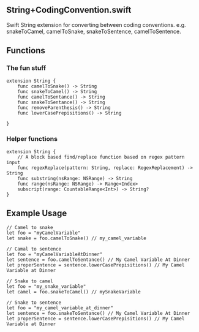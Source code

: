 ## String+CodingConvention.swift

Swift String extension for converting between coding conventions. e.g. snakeToCamel, camelToSnake, snakeToSentence, camelToSentence.

## Functions

### The fun stuff
````
extension String {
    func camelToSnake() -> String 
    func snakeToCamel() -> String 
    func camelToSentance() -> String 
    func snakeToSentance() -> String 
    func removeParenthesis() -> String 
    func lowerCasePrepisitions() -> String     

}
````
### Helper functions
````
extension String {
    // A block based find/replace function based on regex pattern input
    func regexReplace(pattern: String, replace: RegexReplacement) -> String 
    func substring(nsRange: NSRange) -> String     
    func range(nsRange: NSRange) -> Range<Index>     
    subscript(range: CountableRange<Int>) -> String? 
}
````

## Example Usage

````
// Camel to snake
let foo = "myCamelVariable"
let snake = foo.camelToSnake() // my_camel_variable
````
````
// Camal to sentence
let foo = "myCamelVariableAtDinner"
let sentence = foo.camelToSentance() // My Camel Variable At Dinner
let properSentence = sentence.lowerCasePrepisitions() // My Camel Variable at Dinner
````
````
// Snake to camel
let foo = "my_snake_variable"
let camel = foo.snakeToCamel() // mySnakeVariable
````
````
// Snake to sentence
let foo = "my_camel_variable_at_dinner"
let sentence = foo.snakeToSentance() // My Camel Variable At Dinner
let properSentence = sentence.lowerCasePrepisitions() // My Camel Variable at Dinner

````

